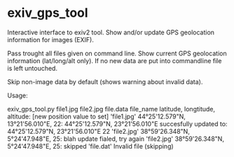exiv_gps_tool
=============

Interactive interface to exiv2 tool.
Show and/or update GPS geolocation information for images (EXIF).

Pass trought all files given on command line. Show current GPS
geolocation information (lat/long/alt only). If no new data are
put into commandline file is left untouched.

Skip non-image data by default (shows warning about invalid data).

Usage:

exiv_gps_tool.py file1.jpg file2.jpg file.data
file_name                   latitude, longtitude, altitude: [new position value to set]
'file1.jpg'                 44°25'12.579"N, 13°21'56.010"E, 22: 44°25'12.579"N, 23°21'56.010"E
succesfully updated to: 44°25'12.579"N, 23°21'56.010"E 22
'file2.jpg'                 38°59'26.348"N, 5°24'47.948"E, 25: blah
update fialed, try again
'file2.jpg'                 38°59'26.348"N, 5°24'47.948"E, 25:
skipped
'file.dat'                  Invalid file (skipping)
